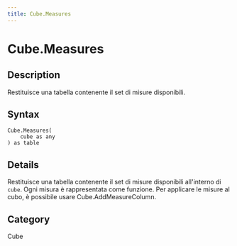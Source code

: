 ```yaml
---
title: Cube.Measures
---
```


# Cube.Measures


## Description

Restituisce una tabella contenente il set di misure disponibili.


## Syntax

```powerquery
Cube.Measures(
    cube as any
) as table
```


## Details

Restituisce una tabella contenente il set di misure disponibili all'interno di <code>cube</code>.    Ogni misura è rappresentata come funzione. Per applicare le misure al cubo, è possibile usare Cube.AddMeasureColumn.



## Category
Cube
